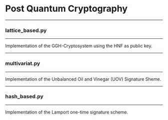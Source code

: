 # Post Quantum Cryptography

---

### lattice_based.py

---

Implementation of the GGH-Cryptosystem using the HNF as public key.

---

### multivariat.py

---

Implementation of the Unbalanced Oil and Vinegar (UOV) Signature Sheme.

---

### hash_based.py

---

Implementation of the Lamport one-time signature scheme.
